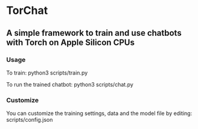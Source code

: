 # TorChat

## A simple framework to train and use chatbots with Torch on Apple Silicon CPUs

### Usage

To train:
    python3 scripts/train.py

To run the trained chatbot:
    python3 scripts/chat.py

### Customize

You can customize the training settings, data and the model file by editing:
    scripts/config.json
